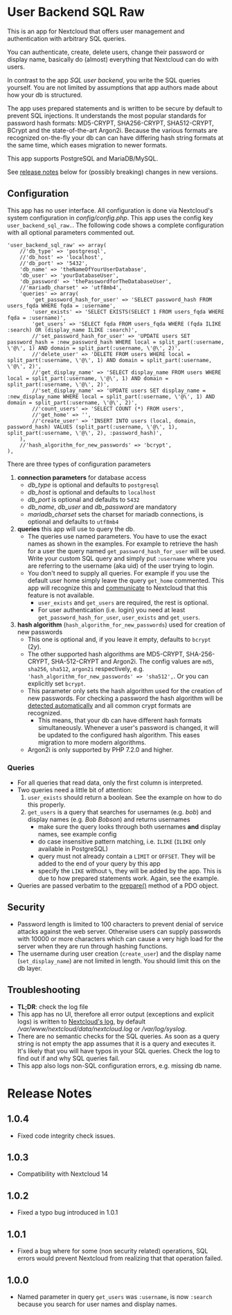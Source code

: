 # User Backend SQL Raw
This is an app for Nextcloud that offers user management and authentication with arbitrary SQL 
queries. 

You can authenticate, create, delete users, change their password or display name, basically do (almost) everything that Nextcloud can do with users.

In contrast to the app *SQL user backend*, you write the SQL queries yourself. You are not limited by assumptions that app authors made about how your db is structured.

The app uses prepared statements and is written to be secure by default to prevent SQL injections. It understands the most popular standards for password hash formats: MD5-CRYPT, SHA256-CRYPT, SHA512-CRYPT, BCrypt and the state-of-the-art Argon2i. Because the various formats are recognized on-the-fly your db can can have differing hash string formats at the same time, which eases migration to newer formats.

This app supports PostgreSQL and MariaDB/MySQL.

See [release notes](#release-notes) below for (possibly breaking) changes in new versions.

## Configuration
This app has no user interface. All configuration is done via Nextcloud's system configuration in
 *config/config.php*. This app uses the config key `user_backend_sql_raw.`. The following code shows a 
 complete configuration with all optional parameters commented out.

	'user_backend_sql_raw' => array(
		//'db_type' => 'postgresql',
		//'db_host' => 'localhost',
		//'db_port' => '5432',
		'db_name' => 'theNameOfYourUserDatabase',
		'db_user' => 'yourDatabaseUser',
		'db_password' => 'thePasswordforTheDatabaseUser',
		//'mariadb_charset' => 'utf8mb4',
		'queries' => array(
			'get_password_hash_for_user' => 'SELECT password_hash FROM users_fqda WHERE fqda = :username',
			'user_exists' => 'SELECT EXISTS(SELECT 1 FROM users_fqda WHERE fqda = :username)',
			'get_users' => 'SELECT fqda FROM users_fqda WHERE (fqda ILIKE :search) OR (display_name ILIKE :search)',
			//'set_password_hash_for_user' => 'UPDATE users SET password_hash = :new_password_hash WHERE local = split_part(:username, \'@\', 1) AND domain = split_part(:username, \'@\', 2)',
			//'delete_user' => 'DELETE FROM users WHERE local = split_part(:username, \'@\', 1) AND domain = split_part(:username, \'@\', 2)',
			//'get_display_name' => 'SELECT display_name FROM users WHERE local = split_part(:username, \'@\', 1) AND domain = split_part(:username, \'@\', 2)',
			//'set_display_name' => 'UPDATE users SET display_name = :new_display_name WHERE local = split_part(:username, \'@\', 1) AND domain = split_part(:username, \'@\', 2)',
			//'count_users' => 'SELECT COUNT (*) FROM users',
			//'get_home' => '',
			//'create_user' => 'INSERT INTO users (local, domain, password_hash) VALUES (split_part(:username, \'@\', 1), split_part(:username, \'@\', 2), :password_hash)',
		),
		//'hash_algorithm_for_new_passwords' => 'bcrypt',
	),


There are three types of configuration parameters
1. **connection parameters** for database access
	- *db_type* is optional and defaults to `postgresql`
	- *db_host* is optional and defaults to `localhost`
	- *db_port* is optional and defaults to `5432`
	- *db_name*, *db_user* and *db_password* are mandatory
	- *mariadb_charset* sets the charset for mariadb connections, is optional and defaults to `utf8mb4`
2. **queries** this app will use to query the db.
	- The queries use named parameters. You have to use the exact names as shown in the examples. For
 example to retrieve the hash for a user the query named `get_password_hash_for_user` will be 
 used. Write your custom SQL query and simply put `:username` where you are referring to 
 the username (aka uid) of the user trying to login.
	- You don't need to supply all queries. For example if you use the default user home simply 
 leave the query `get_home` commented. This app will recognize 
 this and [communicate](https://docs.nextcloud.com/server/13/developer_manual/api/OCP/UserInterface.html#OCP\UserInterface::implementsActions) to Nextcloud that this feature is not available.
		- `user_exists` and `get_users` are required, the rest is optional.
		-  For user authentication (i.e. login) you need at least `get_password_hash_for_user`, 
	`user_exists` and `get_users`.
3. **hash algorithm** (`hash_algorithm_for_new_passwords`) used for creation of new passwords
	- This one is optional and, if you leave it empty, defaults to `bcrypt` ($2y$).
	- The other supported hash algorithms are MD5-CRYPT, SHA-256-CRYPT, SHA-512-CRYPT and Argon2i. 
	The config values are `md5`, `sha256`, `sha512`, `argon2i` respectively, e.g. 
	  `'hash_algorithm_for_new_passwords' => 'sha512',`. Or you can explicitly set `bcrypt`.
	- This parameter only sets the hash algorithm used for the creation of new passwords. For
	 checking a password the hash algorithm will be [detected automatically](http://php.net/manual/en/function.password-verify.php)
	 and all common crypt formats are recognized.
		- This means, that your db can have different hash formats simultaneously. Whenever a 
		user's password is changed, it will be updated to the configured hash algorithm. This eases 
		 migration to more modern algorithms.
	- Argon2i is only supported by PHP 7.2.0 and higher.

### Queries
- For all queries that read data, only the first column is interpreted.
- Two queries need a little bit of attention:
	1. `user_exists` should return a boolean. See the example on how to do this properly.
	2. `get_users` is a query that searches for usernames (e.g. *bob*) and display names (e.g. *Bob Bobson*) and returns usernames
		- make sure the query looks through both usernames **and** display names, see example config
		- do case insensitive pattern matching, i.e. `ILIKE` (`ILIKE` only available in PostgreSQL)
		- query must not already contain a `LIMIT` or `OFFSET`. They will be added to the end of your query by
	      this app
		- specify the `LIKE` without `%`, they will be added by the app. This is due to how prepared
		  statements work. Again, see the example.
- Queries are passed verbatim to the
   [prepare()](http://php.net/manual/en/pdo.prepare.php) method of a PDO object.

## Security
- Password length is limited to 100 characters to prevent denial of service attacks against the 
web server. Otherwise users can supply passwords with 10000 or more characters which can cause a very
 high load for the server when they are run through hashing functions.
- The username during user creation (`create_user`) and the display name (`set_display_name`) are
 not limited in length. You should limit this on the db layer.
 
## Troubleshooting
- **TL;DR**: check the log file
- This app has no UI, therefore all error output (exceptions and explicit logs) is written to [Nextcloud's log](https://docs.nextcloud.com/server/13/admin_manual/configuration_server/logging_configuration.html), 
by default  */var/www/nextcloud/data/nextcloud.log* or */var/log/syslog*.
- There are no semantic checks for the SQL queries. As soon as a query string
  is not empty the app assumes that it is a query and executes it. It's likely that you will 
  have typos in your SQL queries. Check the log to find out if and why SQL queries fail.
- This app also logs non-SQL configuration errors, e.g. missing db name.

# Release Notes
## 1.0.4
- Fixed code integrity check issues.
## 1.0.3
- Compatibility with Nextcloud 14
## 1.0.2
- Fixed a typo bug introduced in 1.0.1
## 1.0.1
- Fixed a bug where for some (non security related) operations, SQL errors would prevent Nextcloud
from realizing that that operation failed.
## 1.0.0
- Named parameter in query `get_users` was `:username`, is now `:search` because you search for
user names and display names.